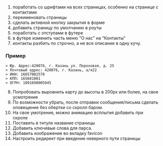 1. поработать со шрифтами на всех страницах, особенно на странице с контактами
2. переименовать страницы
3. сделать активной кнопку закрытия в форме
4. добавить страницу по умолчанию в роуты
5. поработать с отступами в футере
6. в футере изменить часть меню "О нас" на "Контакты"
7. контакты разбить по строчно, а не все описание в одну кучу.  
### Пример
    > Юр. Адрес:420076, г. Казань ул. Пороховая, д. 25 
    > Почтовый адрес: 420076, г. Казань, а/я22 
    > ИНН: 16657082570
    > КПП: 165601001
    > ОГРН: 1091690005945
8. Попробовать выровнить карту до высоты в 200px или более, на свое усмотрение 
9. По возможности убрать, после отправки сообщения/письма сделать оповещение без обертки со скролл баром.
10. На свое умотрение, можно анимацию всплытия добавить при скроле
11. Поставить в титуле название страницы
12. Добавить ключевые слова для парса.
13. Добавить изображение во вкладку favicon
14. Настроить редирект при введение неверного пути страницы
